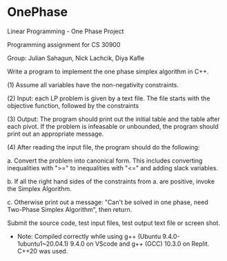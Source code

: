 # OnePhase
Linear Programming - One Phase Project

Programming assignment for CS 30900

Group: Julian Sahagun, Nick Lachcik, Diya Kafle

Write a program to implement the one phase simplex algorithm in C++.

(1) Assume all variables have the non-negativity constraints.

(2) Input: each LP problem is given by a text file. The file starts with the objective function, followed by the constraints

(3) Output: The program should print out the initial table and the table after each pivot. If the problem is infeasable or unbounded, the program should print out an appropriate message. 

(4) After reading the input file, the program should do the following:

  a. Convert the problem into canonical form. This includes converting inequalities with ">=" to inequalities with "<=" and adding slack variables.
  
  b. If all the right hand sides of the constraints from a. are positive, invoke the Simplex Algorithm.
  
  c. Otherwise print out a message: "Can't be solved in one phase, need Two-Phase Simplex Algorithm", then return.
  
Submit the source code, test input files, test output text file or screen shot. 

* Note: Compiled correctly while using g++ (Ubuntu 9.4.0-1ubuntu1~20.04.1) 9.4.0 on VScode and g++ (GCC) 10.3.0 on Replit. C++20 was used.
